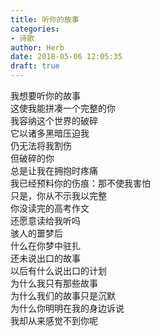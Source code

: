 ```yaml
---  
title: 听你的故事  
categories:  
- 诗歌  
author: Herb  
date: 2018-05-06 12:05:35  
draft: true
---  
```

我想要听你的故事  
这使我能拼凑一个完整的你  
我容纳这个世界的破碎  
它以诸多黑暗压迫我  
仍无法将我割伤    
但破碎的你  
总是让我在拥抱时疼痛  
我已经预料你的伤痕：那不使我害怕  
只是，你从不示我以完整    
你没读完的高考作文  
还愿意读给我听吗  
骇人的噩梦后  
什么在你梦中驻扎  
还未说出口的故事  
以后有什么说出口的计划    
为什么我只有那些故事  
为什么我们的故事只是沉默  
为什么你明明在我的身边诉说  
我却从来感觉不到你呢